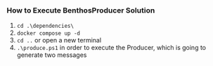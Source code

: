 ### How to Execute BenthosProducer Solution

1) ``cd .\dependencies\``
2) ``docker compose up -d``
3) `cd ..` or open a new terminal
4) `.\produce.ps1` in order to execute the Producer, which is going to generate two messages